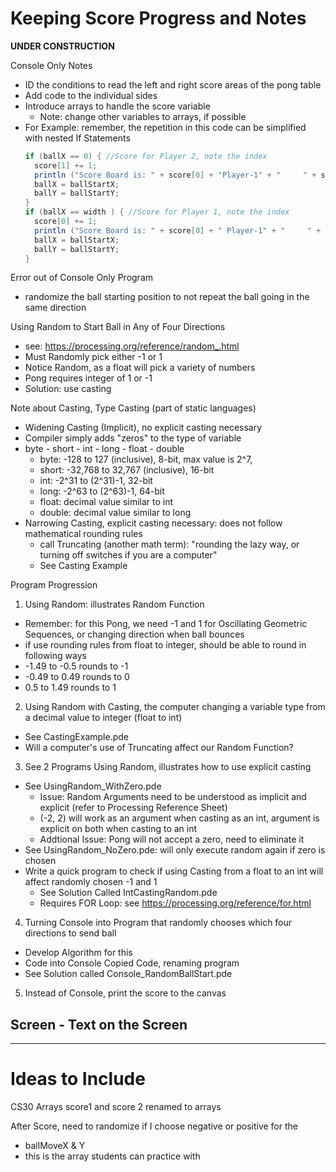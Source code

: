 # Keeping Score Progress and Notes

**UNDER CONSTRUCTION**

Console Only Notes
- ID the conditions to read the left and right score areas of the pong table
- Add code to the individual sides
- Introduce arrays to handle the score variable
  - Note: change other variables to arrays, if possible
- For Example: remember, the repetition in this code can be simplified with nested If Statements
  ```Java
  if (ballX == 0) { //Score for Player 2, note the index
    score[1] += 1;
    println ("Score Board is: " + score[0] + "Player-1" + "     " + score[1] + " Player-2");
    ballX = ballStartX;
    ballY = ballStartY;
  }
  if (ballX == width ) { //Score for Player 1, note the index
    score[0] += 1;
    println ("Score Board is: " + score[0] + " Player-1" + "     " + score[1] + " Player-2");
    ballX = ballStartX;
    ballY = ballStartY;
  }
  ```

Error out of Console Only Program
- randomize the ball starting position to not repeat the ball going in the same direction

Using Random to Start Ball in Any of Four Directions
- see: https://processing.org/reference/random_.html
- Must Randomly pick either -1 or 1
- Notice Random, as a float will pick a variety of numbers
- Pong requires integer of 1 or -1
- Solution: use casting

Note about Casting, Type Casting (part of static languages)
- Widening Casting (Implicit), no explicit casting necessary
- Compiler simply adds "zeros" to the type of variable
- byte - short - int - long - float - double
  - byte: -128 to 127 (inclusive), 8-bit, max value is 2^7,
  - short: -32,768 to 32,767 (inclusive), 16-bit
  - int: -2^31 to (2^31)-1, 32-bit
  - long: -2^63 to (2^63)-1, 64-bit
  - float: decimal value similar to int
  - double: decimal value similar to long
- Narrowing Casting, explicit casting necessary: does not follow mathematical rounding rules
  - call Truncating (another math term): "rounding the lazy way, or turning off switches if you are a computer"
  - See Casting Example

Program Progression
1. Using Random: illustrates Random Function
  - Remember: for this Pong, we need -1 and 1 for Oscillating Geometric Sequences, or changing direction when ball bounces
  - if use rounding rules from float to integer, should be able to round in following ways
  - -1.49 to -0.5 rounds to -1
  - -0.49 to 0.49 rounds to 0
  - 0.5 to 1.49 rounds to 1
2. Using Random with Casting, the computer changing a variable type from a decimal value to integer (float to int)
  - See CastingExample.pde
  - Will a computer's use of Truncating affect our Random Function?
3. See 2 Programs Using Random, illustrates how to use explicit casting
  - See UsingRandom_WithZero.pde
    - Issue: Random Arguments need to be understood as implicit and explicit (refer to Processing Reference Sheet)
    - (-2, 2) will work as an argument when casting as an int, argument is explicit on both when casting to an int
    - Addtional Issue: Pong will not accept a zero, need to eliminate it
  - See UsingRandom_NoZero.pde: will only execute random again if zero is chosen
  - Write a quick program to check if using Casting from a float to an int will affect randomly chosen -1 and 1
    - See Solution Called IntCastingRandom.pde
    - Requires FOR Loop: see https://processing.org/reference/for.html
4. Turning Console into Program that randomly chooses which four directions to send ball
  - Develop Algorithm for this
  - Code into Console Copied Code, renaming program
  - See Solution called Console_RandomBallStart.pde
5. Instead of Console, print the score to the canvas


Screen - Text on the Screen
-

---

# Ideas to Include
CS30 Arrays
score1 and score 2 renamed to arrays

After Score, need to randomize if I choose negative or positive for the
- ballMoveX & Y
- this is the array students can practice with
